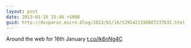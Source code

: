 ```yaml
---
layout: post
date: 2013-01-16 15:46 +1000
guid: http://desparoz.micro.blog/2013/01/16/t291421198087237632.html
---
```

Around the web for 16th January [t.co/lk6nNg4C](http://t.co/lk6nNg4C)
